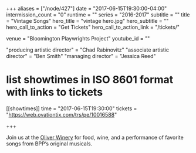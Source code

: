 +++
aliases = ["/node/427"]
date = "2017-06-15T19:30:00-04:00"
intermission_count = "0"
runtime = ""
series = "2016-2017"
subtitle = ""
title = "Vintage Songs"
hero_title = "vintage hero.jpg"
hero_subtitle = ""
hero_call_to_action = "Get Tickets"
hero_call_to_action_link = "/tickets/"

venue = "Bloomington Playwrights Project"
youtube_id = ""

"producing artistic director" = "Chad Rabinovitz"
"associate artistic director" = "Ben Smith"
"managing director" = "Jessica Reed"

# list showtimes in ISO 8601 format with links to tickets
[[showtimes]]
    time = "2017-06-15T19:30:00"
    tickets = "https://web.ovationtix.com/trs/pe/10016588"

+++

Join us at the [Oliver Winery](http://www.oliverwinery.com/) for food, wine, and a performance of favorite songs from BPP’s original musicals.
